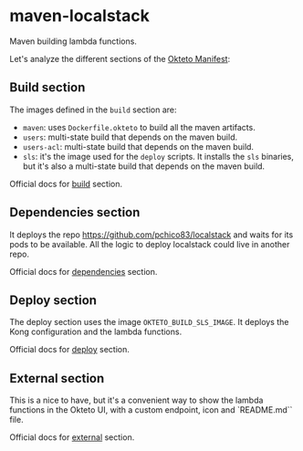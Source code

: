 # maven-localstack

Maven building lambda functions.

Let's analyze the different sections of the [Okteto Manifest](https://www.okteto.com/docs/reference/manifest/):

## Build section

The images defined in the `build` section are:

- `maven`: uses `Dockerfile.okteto` to build all the maven artifacts.
- `users`: multi-state build that depends on the maven build.
- `users-acl`: multi-state build that depends on the maven build.
- `sls`: it's the image used for the `deploy` scripts. It installs the `sls` binaries, but it's also a multi-state build that depends on the maven build.

Official docs for [build](https://www.okteto.com/docs/reference/manifest/#build-object-optional) section.

## Dependencies section

It deploys the repo https://github.com/pchico83/localstack and waits for its pods to be available. All the logic to deploy localstack could live in another repo.

Official docs for [dependencies](https://www.okteto.com/docs/reference/manifest/#dependencies-string-optional) section.

## Deploy section

The deploy section uses the image `OKTETO_BUILD_SLS_IMAGE`. It deploys the Kong configuration and the lambda functions.

Official docs for [deploy](https://www.okteto.com/docs/reference/manifest/#deploy-remotely) section.

## External section

This is a nice to have, but it's a convenient way to show the lambda functions in the Okteto UI, with a custom endpoint, icon and `README.md`` file.

Official docs for [external](https://www.okteto.com/docs/reference/manifest/#external-object-optional) section.
